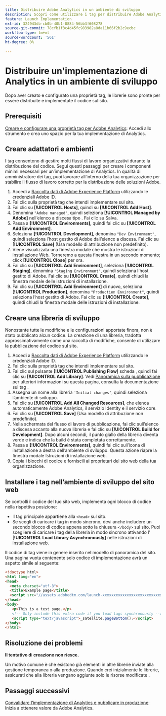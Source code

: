 ```yaml
---
title: Distribuire Adobe Analytics in un ambiente di sviluppo
description: Scopri come utilizzare i tag per distribuire Adobe Analytics nel tuo ambiente di sviluppo.
feature: Launch Implementation
exl-id: 324943db-cb0b-40b1-8884-56bb3f608278
source-git-commit: 78cfb1f3c4d45fc983982a8da11b66f2b2c9ecbc
workflow-type: tm+mt
source-wordcount: '561'
ht-degree: 8%

---
```


# Distribuire un&#39;implementazione di Analytics in un ambiente di sviluppo

Dopo aver creato e configurato una proprietà tag, le librerie sono pronte per essere distribuite e implementate il codice sul sito.

## Prerequisiti

[Creare e configurare una proprietà tag per Adobe Analytics](create-analytics-property.md): Accedi allo strumento e crea uno spazio per la tua implementazione di Analytics.

## Creare adattatori e ambienti

I tag consentono di gestire molti flussi di lavoro organizzativi durante la distribuzione del codice. Segui questi passaggi per creare i componenti minimi necessari per un’implementazione di Analytics. In qualità di amministratore dei tag, puoi lavorare all’interno della tua organizzazione per stabilire il flusso di lavoro corretto per la distribuzione delle soluzioni Adobe.

1. Accedi a [Raccolta dati di Adobe Experience Platform](https://experience.adobe.com/data-collection) utilizzando le credenziali Adobe ID.
2. Fai clic sulla proprietà tag che intendi implementare sul sito.
3. Fai clic su **[!UICONTROL Hosts]**, quindi su **[!UICONTROL Add Host]**.
4. Denomina `"Adobe managed"`, quindi seleziona **[!UICONTROL Managed by Adobe]** nell’elenco a discesa tipo . Fai clic su Salva.
5. Passa a **[!UICONTROL Environments]**, quindi fai clic su **[!UICONTROL Add Environment]**.
6. Seleziona **[!UICONTROL Development]**, denomina `"Dev Environment"`, quindi seleziona l’host gestito di Adobe dall’elenco a discesa. Fai clic su **[!UICONTROL Save]** (Usa modello di attribuzione non predefinito).
7. Viene visualizzata una finestra modale che mostra le istruzioni di installazione Web. Torneremo a questa finestra in un secondo momento; click **[!UICONTROL Close]** per ora.
8. Fai clic su **[!UICONTROL Add Environment]**, seleziona **[!UICONTROL Staging]**, denomina `"Staging Environment"`, quindi seleziona l’host gestito di Adobe. Fai clic su **[!UICONTROL Create]**, quindi chiudi la finestra modale delle istruzioni di installazione.
9. Fai clic su **[!UICONTROL Add Environment]** di nuovo, seleziona **[!UICONTROL Production]**, denomina `"Production Environment"`, quindi seleziona l’host gestito di Adobe. Fai clic su **[!UICONTROL Create]**, quindi chiudi la finestra modale delle istruzioni di installazione.

## Creare una libreria di sviluppo

Nonostante tutte le modifiche e le configurazioni apportate finora, non è stato pubblicato alcun codice. La creazione di una libreria, tradotta approssimativamente come una raccolta di modifiche, consente di utilizzare la pubblicazione del codice sul sito.

1. Accedi a [Raccolta dati di Adobe Experience Platform](https://experience.adobe.com/data-collection) utilizzando le credenziali Adobe ID.
2. Fai clic sulla proprietà tag che intendi implementare sul sito.
3. Fai clic sul pulsante **[!UICONTROL Publishing Flow]** scheda , quindi fai clic su **[!UICONTROL Add Library]**. Vedi [Panoramica sulla pubblicazione](https://experienceleague.adobe.com/docs/experience-platform/tags/publish/overview.html?lang=it) per ulteriori informazioni su questa pagina, consulta la documentazione sui tag .
4. Assegna un nome alla libreria `'Initial changes'`, quindi seleziona l’ambiente di sviluppo.
5. Fai clic su **[!UICONTROL Add All Changed Resources]**, che elenca automaticamente Adobe Analytics, il servizio Identity e il servizio core.
6. Fai clic su **[!UICONTROL Save]** (Usa modello di attribuzione non predefinito).
7. Nella schermata del flusso di lavoro di pubblicazione, fai clic sull’elenco a discesa accanto alla nuova libreria e fai clic su **[!UICONTROL Build for Development]**. Dopo alcuni secondi, il punto giallo della libreria diventa verde e indica che la build è stata completata correttamente.
8. Passa a **[!UICONTROL Environments]**, quindi fai clic sull’icona di installazione a destra dell’ambiente di sviluppo. Questa azione riapre la finestra modale Istruzioni di installazione web.
9. Copia i blocchi di codice e forniscili ai proprietari del sito web della tua organizzazione.

## Installare i tag nell’ambiente di sviluppo del sito web

Se controlli il codice del tuo sito web, implementa ogni blocco di codice nella rispettiva posizione:

* Il tag principale appartiene alla `<head>` sul sito.
* Se scegli di caricare i tag in modo sincrono, devi anche includere un secondo blocco di codice appena sotto la chiusura `</body>` sul sito. Puoi scegliere di caricare i tag della libreria in modo sincrono attivando l’ **[!UICONTROL Load Library Asynchronously]** nelle istruzioni di installazione web.

Il codice di tag viene in genere inserito nel modello di panoramica del sito. Una pagina vuota contenente solo codice di implementazione avrà un aspetto simile al seguente:

```html
<!doctype html>
<html lang="en">
<head>
  <meta charset="utf-8">
  <title>Example page</title>
  <script src="//assets.adobedtm.com/launch-xxxxxxxxxxxxxxxxxxxxxxxxxxxxxxxxxx-development.min.js"></script>
</head>
<body>
   <p>This is a test page.</p>
   <!-- Only include this extra code if you load tags synchronously -->
   <script type="text/javascript">_satellite.pageBottom();</script>
</body>
</html>
```

## Risoluzione dei problemi

**Il tentativo di creazione non riesce.**

Un motivo comune è che esistono già elementi in altre librerie inviate alla gestione temporanea o alla produzione. Quando crei inizialmente le librerie, assicurati che alla libreria vengano aggiunte solo le risorse modificate .

## Passaggi successivi

[Convalidare l’implementazione di Analytics e pubblicare in produzione](validate-publish-prod.md): Inizia a ottenere valore da Adobe Analytics.
